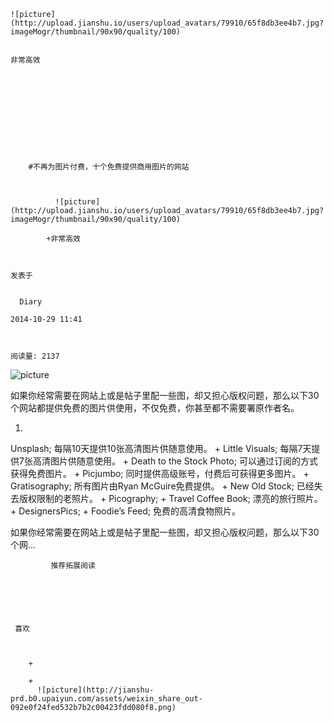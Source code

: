 
    
  
    ![picture](http://upload.jianshu.io/users/upload_avatars/79910/65f8db3ee4b7.jpg?imageMogr/thumbnail/90x90/quality/100)
    

    非常高效
  
      

  
  
    
  


    
      
        #不再为图片付费，十个免费提供商用图片的网站
        
          
            
              ![picture](http://upload.jianshu.io/users/upload_avatars/79910/65f8db3ee4b7.jpg?imageMogr/thumbnail/90x90/quality/100)
            
            +非常高效
        
        
    
    发表于 

    
      Diary

    2014-10-29 11:41

    

    阅读量: 2137
  


        
          
![picture](http://d.pr/i/117Se+)

  如果你经常需要在网站上或是帖子里配一些图，却又担心版权问题，那么以下30个网站都提供免费的图片供使用，不仅免费，你甚至都不需要署原作者名。


 1.
Unsplash;
每隔10天提供10张高清图片供随意使用。
+
Little Visuals;
每隔7天提供7张高清图片供随意使用。
+
Death to the Stock Photo;
可以通过订阅的方式获得免费图片。
+
Picjumbo;
同时提供高级账号，付费后可获得更多图片。
+
Gratisography;
所有图片由Ryan McGuire免费提供。
+
New Old Stock;
已经失去版权限制的老照片。
+
Picography;
+
Travel Coffee Book;
漂亮的旅行照片。
+
DesignersPics;
+
Foodie’s Feed;
免费的高清食物照片。


        
           
    
  如果你经常需要在网站上或是帖子里配一些图，却又担心版权问题，那么以下30个网...
      
    
    
      
      
      
          
             推荐拓展阅读
        
      
    
    
      
          
     喜欢

      
      
        +
                  
        +
          ![picture](http://jianshu-prd.b0.upaiyun.com/assets/weixin_share_out-092e0f24fed532b7b2c00423fdd080f8.png)
        
      
    
  


